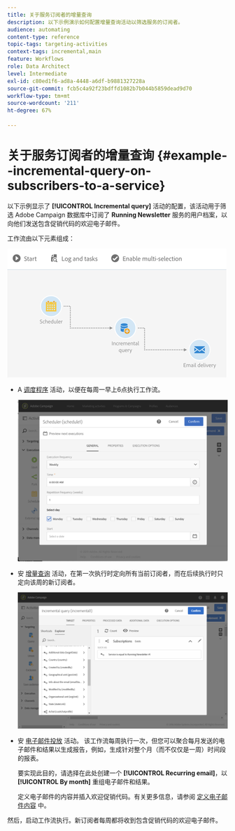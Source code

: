 ```yaml
---
title: 关于服务订阅者的增量查询
description: 以下示例演示如何配置增量查询活动以筛选服务的订阅者。
audience: automating
content-type: reference
topic-tags: targeting-activities
context-tags: incremental,main
feature: Workflows
role: Data Architect
level: Intermediate
exl-id: c80ed1f6-ad8a-4448-a6df-b9881327228a
source-git-commit: fcb5c4a92f23bdffd1082b7b044b5859dead9d70
workflow-type: tm+mt
source-wordcount: '211'
ht-degree: 67%

---
```


# 关于服务订阅者的增量查询 {#example--incremental-query-on-subscribers-to-a-service}

以下示例显示了 **[!UICONTROL Incremental query]** 活动的配置，该活动用于筛选 Adobe Campaign 数据库中订阅了 **Running Newsletter** 服务的用户档案，以向他们发送包含促销代码的欢迎电子邮件。

工作流由以下元素组成：

![](assets/incremental_query_example1.png)

* A [调度程序](../../automating/using/scheduler.md) 活动，以便在每周一早上6点执行工作流。

   ![](assets/incremental_query_example2.png)

* 安 [增量查询](../../automating/using/incremental-query.md) 活动，在第一次执行时定向所有当前订阅者，而在后续执行时只定向该周的新订阅者。

   ![](assets/incremental_query_example3.png)

* 安 [电子邮件投放](../../automating/using/email-delivery.md) 活动。 该工作流每周执行一次，但您可以聚合每月发送的电子邮件和结果以生成报告，例如，生成针对整个月（而不仅仅是一周）时间段的报表。

   要实现此目的，请选择在此处创建一个 **[!UICONTROL Recurring email]**，以 **[!UICONTROL By month]** 重组电子邮件和结果。

   定义电子邮件的内容并插入欢迎促销代码。有关更多信息，请参阅 [定义电子邮件内容](../../designing/using/personalization.md) 中。

然后，启动工作流执行。新订阅者每周都将收到包含促销代码的欢迎电子邮件。
